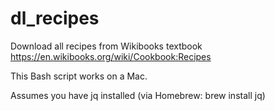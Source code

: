 # dl_recipes
Download all recipes from Wikibooks textbook https://en.wikibooks.org/wiki/Cookbook:Recipes

This Bash script works on a Mac.

Assumes you have jq installed (via Homebrew: brew install jq)
